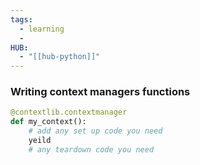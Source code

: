 ```yaml
---
tags:
  - learning
  - 
HUB:
  - "[[hub-python]]"
---
```

### Writing context managers functions

```python
@contextlib.contextmanager
def my_context():
	# add any set up code you need
	yeild
	# any teardown code you need
	
```